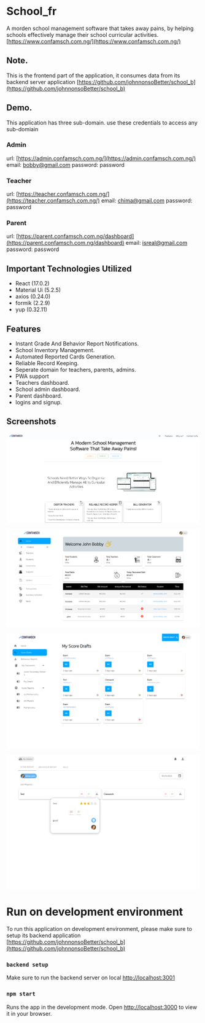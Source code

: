 # School_fr
A morden school management software that takes away pains, by helping schools effectively manage their school curricular activities. [https://www.confamsch.com.ng/](https://www.confamsch.com.ng/)

## Note.
This is the frontend part of the application, it consumes data from its backend server application  [https://github.com/johnnonsoBetter/school_b](https://github.com/johnnonsoBetter/school_b)

## Demo.
This application has three sub-domain. use these credentials to access any sub-domiain 

### Admin
url: [https://admin.confamsch.com.ng/](https://admin.confamsch.com.ng/)
email: bobby@gmail.com
password: password

### Teacher
url: [https://teacher.confamsch.com.ng/](https://teacher.confamsch.com.ng/)
email: chima@gmail.com
password: password

### Parent
url: [https://parent.confamsch.com.ng/dashboard](https://parent.confamsch.com.ng/dashboard)
email: isreal@gmail.com
password: password






## Important Technologies Utilized
* React (17.0.2)
* Material Ui (5.2.5)
* axios (0.24.0)
* formik (2.2.9)
* yup (0.32.11)

## Features

* Instant Grade And Behavior Report Notifications.
* School Inventory Management.
* Automated Reported Cards Generation.
* Reliable Record Keeping.
* Seperate domain for teachers, parents, admins.
* PWA support
* Teachers dashboard.
* School admin dashboard.
* Parent dashboard.
* logins and signup.

## Screenshots

![alt text](https://github.com/johnnonsoBetter/school_fr/blob/main/public/images/management.png?raw=true)

![alt text](https://github.com/johnnonsoBetter/school_fr/blob/main/public/images/dashb.png?raw=true)



![alt text](https://github.com/johnnonsoBetter/school_fr/blob/main/public/images/teacher_d.png?raw=true)


![alt text](https://github.com/johnnonsoBetter/school_fr/blob/main/public/images/parents_d.png?raw=true)





# Run on development environment
To run this application on development environment, please make sure to setup its backend application  [https://github.com/johnnonsoBetter/school_b](https://github.com/johnnonsoBetter/school_b)

### `backend setup`
Make sure to run the backend server on local [http://localhost:3001](http://localhost:3001)

### `npm start`

Runs the app in the development mode.
Open [http://localhost:3000](http://localhost:3000) to view it in your browser.
